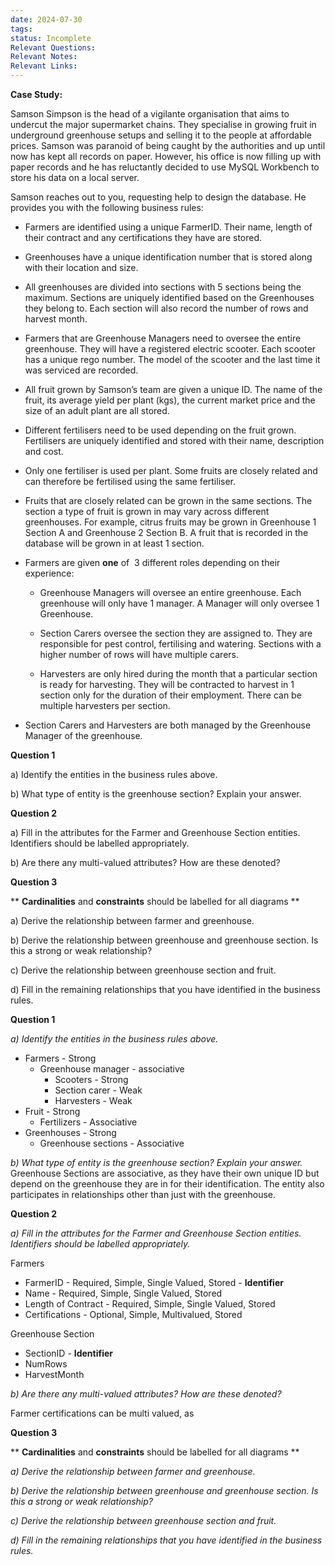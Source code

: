 ```yaml
---
date: 2024-07-30
tags: 
status: Incomplete
Relevant Questions: 
Relevant Notes: 
Relevant Links:
---
```

**Case Study:**  

Samson Simpson is the head of a vigilante organisation that aims to undercut the major supermarket chains. They specialise in growing fruit in underground greenhouse setups and selling it to the people at affordable prices. Samson was paranoid of being caught by the authorities and up until now has kept all records on paper. However, his office is now filling up with paper records and he has reluctantly decided to use MySQL Workbench to store his data on a local server.  

Samson reaches out to you, requesting help to design the database. He provides you with the following business rules: 

- Farmers are identified using a unique FarmerID. Their name, length of their contract and any certifications they have are stored. 
- Greenhouses have a unique identification number that is stored along with their location and size. 
- All greenhouses are divided into sections with 5 sections being the maximum. Sections are uniquely identified based on the Greenhouses they belong to. Each section will also record the number of rows and harvest month. 
- Farmers that are Greenhouse Managers need to oversee the entire greenhouse. They will have a registered electric scooter. Each scooter has a unique rego number. The model of the scooter and the last time it was serviced are recorded. 
- All fruit grown by Samson’s team are given a unique ID. The name of the fruit, its average yield per plant (kgs), the current market price and the size of an adult plant are all stored. 
- Different fertilisers need to be used depending on the fruit grown. Fertilisers are uniquely identified and stored with their name, description and cost. 
- Only one fertiliser is used per plant. Some fruits are closely related and can therefore be fertilised using the same fertiliser. 
- Fruits that are closely related can be grown in the same sections. The section a type of fruit is grown in may vary across different greenhouses. For example, citrus fruits may be grown in Greenhouse 1 Section A and Greenhouse 2 Section B. A fruit that is recorded in the database will be grown in at least 1 section.
- Farmers are given **one** of  3 different roles depending on their experience: 
    - Greenhouse Managers will oversee an entire greenhouse. Each greenhouse will only have 1 manager. A Manager will only oversee 1 Greenhouse.
        
    - Section Carers oversee the section they are assigned to. They are responsible for pest control, fertilising and watering. Sections with a higher number of rows will have multiple carers. 
        
    - Harvesters are only hired during the month that a particular section is ready for harvesting. They will be contracted to harvest in 1 section only for the duration of their employment. There can be multiple harvesters per section.  
        
- Section Carers and Harvesters are both managed by the Greenhouse Manager of the greenhouse.

**Question 1**

a) Identify the entities in the business rules above.

b) What type of entity is the greenhouse section? Explain your answer.

**Question 2**

a) Fill in the attributes for the Farmer and Greenhouse Section entities. Identifiers should be labelled appropriately.

b) Are there any multi-valued attributes? How are these denoted?

**Question 3**

** **Cardinalities** and **constraints** should be labelled for all diagrams **

a) Derive the relationship between farmer and greenhouse.

b) Derive the relationship between greenhouse and greenhouse section. Is this a strong or weak relationship?

c) Derive the relationship between greenhouse section and fruit.

d) Fill in the remaining relationships that you have identified in the business rules.


**Question 1**

*a) Identify the entities in the business rules above.*
- Farmers - Strong
	- Greenhouse manager - associative
		- Scooters - Strong
		- Section carer - Weak
		- Harvesters - Weak
- Fruit - Strong
	- Fertilizers - Associative
- Greenhouses - Strong
	- Greenhouse sections - Associative 

*b) What type of entity is the greenhouse section? Explain your answer.*
Greenhouse Sections are associative, as they have their own unique ID but depend on the greenhouse they are in for their identification. The entity also participates in relationships other than just with the greenhouse.

**Question 2**

*a) Fill in the attributes for the Farmer and Greenhouse Section entities. Identifiers should be labelled appropriately.*

Farmers
- FarmerID - Required, Simple, Single Valued, Stored - **Identifier**
- Name - Required, Simple, Single Valued, Stored
- Length of Contract - Required, Simple, Single Valued, Stored
- Certifications - Optional, Simple, Multivalued, Stored

Greenhouse Section
- SectionID - **Identifier**
- NumRows
- HarvestMonth


*b) Are there any multi-valued attributes? How are these denoted?*

Farmer certifications can be multi valued, as

**Question 3**

** **Cardinalities** and **constraints** should be labelled for all diagrams **

*a) Derive the relationship between farmer and greenhouse.*

*b) Derive the relationship between greenhouse and greenhouse section. Is this a strong or weak relationship?*

*c) Derive the relationship between greenhouse section and fruit.*

*d) Fill in the remaining relationships that you have identified in the business rules.*